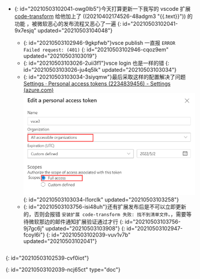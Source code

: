 - {: id="20210503102041-owg0lb5"}今天打算更新一下我写的 vscode 扩展 [code-transform](https://marketplace.visualstudio.com/items?itemName=llej.code-transform) 给他加上了 ((20210402174526-48adgm3 "{{.text}}")) 的功能 ，被微软恶心的发布流程又恶心了一遍
  {: id="20210503102041-9x7esjq" updated="20210503104048"}

  - {: id="20210503102946-9gkpfwb"}vsce publish 一直报 `ERROR  Failed request: (401)`
    {: id="20210503102946-cqoz9em" updated="20210503103019"}
  - {: id="20210503103026-2uii3f1"}vsce login 也是一样的错
    {: id="20210503103026-ju4q5lk" updated="20210503103034"}
  - {: id="20210503103034-3siyqmw"}最后采取这样的配置解决了问题 [Settings · Personal access tokens (2234839456) - Settings (azure.com)](https://dev.azure.com/llej/_usersSettings/tokens) ![image.png](assets/image-20210503103242-ehwmfwf.png)
    {: id="20210503103034-l1orclk" updated="20210503103258"}
  - {: id="20210503103756-isi48uh"}还有扩展发布后是不可以立即更新的，否则会报错 `安装扩展 code-transform 失败: 找不到清单文件。`，需要等待微软那边的邮件通知扩展验证通过才行
    {: id="20210503103756-9j7gc6j" updated="20210503103908"}
  {: id="20210503102947-fcoyl6i"}
{: id="20210503102039-vuv1v7b" updated="20210503102041"}

```
```

{: id="20210503102539-cvf0iot"}


{: id="20210503102039-ncj65ct" type="doc"}
